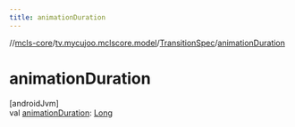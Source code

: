 ```yaml
---
title: animationDuration
---
```

//[mcls-core](../../../index.html)/[tv.mycujoo.mclscore.model](../index.html)/[TransitionSpec](index.html)/[animationDuration](animation-duration.html)



# animationDuration



[androidJvm]\
val [animationDuration](animation-duration.html): [Long](https://kotlinlang.org/api/latest/jvm/stdlib/kotlin/-long/index.html)




